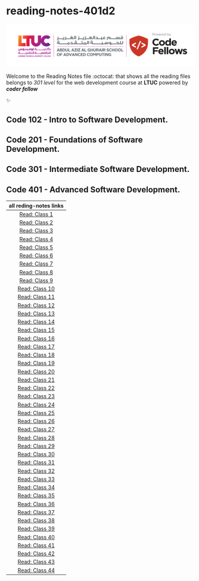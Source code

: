 # reading-notes-401d2

![cover](reading.png)

Welcome to the Reading Notes file :octocat: that shows all the reading files belongs to *301 level* for the web development course at **LTUC** powered by ***coder fellow***

:sparkles:

## Code 102 - Intro to Software Development.
## Code 201 - Foundations of Software Development.
## Code 301 - Intermediate Software Development.
## Code 401 - Advanced Software Development.

| all reding-notes links      |
| :-----:|
|[Read: Class 1](https://fadihb.github.io/reading-notes-401d2/class-01)|
|[Read: Class 2](class-02)|
|[Read: Class 3](class-03)|
|[Read: Class 4](class-04)|
|[Read: Class 5](class-05)|
|[Read: Class 6](class-06)|
|[Read: Class 7](class-07)|
|[Read: Class 8](class-08)|
|[Read: Class 9](class-09)|
|[Read: Class 10](class-10)|
|[Read: Class 11](class-11)|
|[Read: Class 12](class-12)|
|[Read: Class 13](class-13)|
|[Read: Class 14](class-14)|
|[Read: Class 15](class-15)|
|[Read: Class 16](class-16)|
|[Read: Class 17](class-17)|
|[Read: Class 18](class-18)|
|[Read: Class 19](class-19)|
|[Read: Class 20](class-20)|
|[Read: Class 21](class-21)|
|[Read: Class 22](class-22)|
|[Read: Class 23](class-23)|
|[Read: Class 24](class-24)|
|[Read: Class 25](class-25)|
|[Read: Class 26](class-26)|
|[Read: Class 27](class-27)|
|[Read: Class 28](class-28)|
|[Read: Class 29](class-29)|
|[Read: Class 30](class-30)|
|[Read: Class 31](class-31)|
|[Read: Class 32](class-32)|
|[Read: Class 33](class-33)|
|[Read: Class 34](class-34)|
|[Read: Class 35](class-35)|
|[Read: Class 36](class-36)|
|[Read: Class 37](class-37)|
|[Read: Class 38](class-38)|
|[Read: Class 39](class-39)|
|[Read: Class 40](class-40)|
|[Read: Class 41](class-41)|
|[Read: Class 42](class-42)|
|[Read: Class 43](class-43)|
|[Read: Class 44](class-44)|
